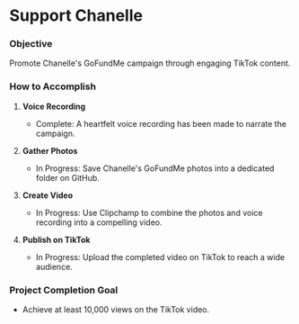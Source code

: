 # Support Chanelle

### Objective
Promote Chanelle's GoFundMe campaign through engaging TikTok content.

### How to Accomplish

1. **Voice Recording**
   - Complete: A heartfelt voice recording has been made to narrate the campaign.

2. **Gather Photos**
   - In Progress: Save Chanelle's GoFundMe photos into a dedicated folder on GitHub.

3. **Create Video**
   - In Progress: Use Clipchamp to combine the photos and voice recording into a compelling video.

4. **Publish on TikTok**
   - In Progress: Upload the completed video on TikTok to reach a wide audience.

### Project Completion Goal

- Achieve at least 10,000 views on the TikTok video.
